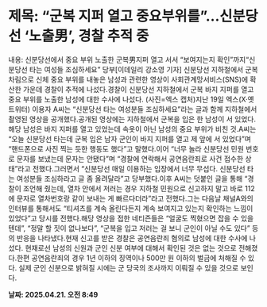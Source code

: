 # **제목: “군복 지퍼 열고 중요부위를”…신분당선 ‘노출男’, 경찰 추적 중**

  내용: 신분당선에서 중요 부위 노출한 군복男지퍼 열고 서서 “보여지는지 확인”까지“신분당선 타는 여성들 조심하세요” 당부[이데일리 강소영 기자] 신분당선 지하철에서 군복 차림으로 신체 중요 부위를 내놓은 남성과 관련한 영상이 사회관계망서비스(SNS)에 확산한 가운데 경찰이 추적에 나섰다.경찰이 신분당선 지하철에서 군복 바지 지퍼를 열고 중요 부위를 노출한 남성에 대한 수사에 나섰다. (사진=엑스 캡처)지난 19일 엑스(X·옛 트위터) 이용자 A씨는 “신분당선 타는 여성분들 조심하세요”라는 글과 함께 지하철에서 촬영된 영상을 공개했다.공개된 영상에는 지하철에서 군복을 입은 한 남성이 서 있었다. 해당 남성은 바지 지퍼를 열고 있었는데 속옷이 아닌 남성의 중요 부위가 비친 것.A씨는 “오늘 신분당선 타는데 군복 입은 남자 군인이 바지 지퍼를 열고 제 앞에 서 있었다”며 “핸드폰으로 사진 찍는 듯한 행동도 했다”고 말했다.이어 “너무 놀라 신분당선 민원 번호로 문자를 보냈는데 문자는 안됐다”며 “경찰에 연락해서 공연음란죄로 사건 접수한 상태”라고 전했다.그러면서 “신분당선 매일 이용하는 입장에서 너무 무섭다. 신분당선 타는 여성분들 조심하라고 글 좀 올려달라”고 당부했다.이후 A씨는 덧붙인 글을 통해 “경찰이 조언해 줬는데, 열차 안에서 저러는 경우 지하철 민원으로 신고하지 말고 바로 112에 문자로 열차번호랑 같이 보내는 게 빠르다더라”라고 전했다.그는 다음날 채널A와의 인터뷰를 통해서도 “티셔츠를 계속 올린다든지 계속 보여지고 있는지 확인하는 느낌이 있었다”고 당시를 전했다.해당 영상을 접한 네티즌들은 “얼굴도 찍혔으면 잡을 수 있을 텐데”, “정말 할 짓이 없나보다”, “군복을 입고 저러는 걸 보니 군인이 아닐 수도 있다” 등의 반응을 나타냈다.현재 신고를 받은 경찰은 공연음란죄 혐의로 남성에 대한 수사에 나섰다. 현재로선 남성의 신원과 군인 신분 여부에 대해서 확인된 것은 없는 것으로 전해졌다.한편 공연음란죄의 경우 1년 이하의 징역이나 500만 원 이하의 벌금에 처해질 수 있다. 실제 군인 신분으로 밝혀질 시에는 군 당국의 조사까지 이뤄질 수 있을 것으로 보인다.

  **날짜: 2025.04.21. 오전 8:49**